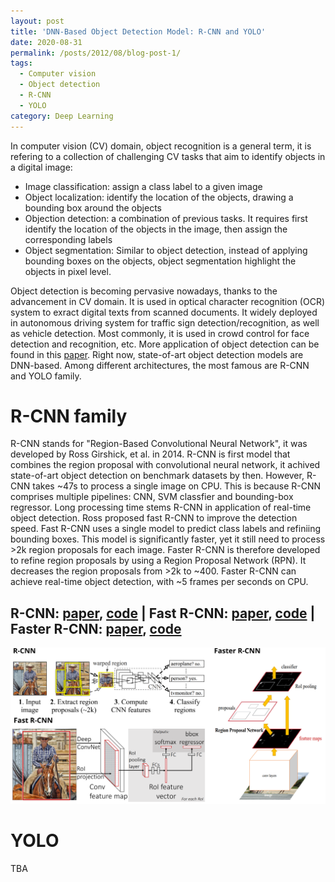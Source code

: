 ```yaml
---
layout: post
title: 'DNN-Based Object Detection Model: R-CNN and YOLO'
date: 2020-08-31
permalink: /posts/2012/08/blog-post-1/
tags:
  - Computer vision
  - Object detection
  - R-CNN
  - YOLO
category: Deep Learning
---
```


In computer vision (CV) domain, object recognition is a general term, it is refering to a collection of challenging CV tasks that aim to identify objects in a digital image:
- Image classification: assign a class label to a given image
- Object localization: identify the location of the objects, drawing a bounding box around the objects
- Objection detection: a combination of previous tasks. It requires first identify the location of the objects in the image, then assign the corresponding labels
- Object segmentation: Similar to object detection, instead of applying bounding boxes on the objects, object segmentation highlight the objects in pixel level.

Object detection is becoming pervasive nowadays, thanks to the advancement in CV domain. It is used in optical character recognition (OCR) system to exract digital texts from scanned documents. It widely deployed in autonomous driving system for traffic sign detection/recognition, as well as vehicle detection. Most commonly, it is used in crowd control for face detection and recognition, etc. More application of object detection can be found in this [paper](https://www.irjet.net/archives/V6/i4/IRJET-V6I4920.pdf).
Right now, state-of-art object detection models are DNN-based. Among different architectures, the most famous are R-CNN and YOLO family.

R-CNN family
======
R-CNN stands for "Region-Based Convolutional Neural Network", it was developed by Ross Girshick, et al. in 2014. R-CNN is first model that combines the region proposal with convolutional neural network, it achived state-of-art object detection on benchmark datasets by then. However, R-CNN takes ~47s to process a single image on CPU. This is because R-CNN comprises multiple pipelines: CNN, SVM classfier and bounding-box regressor. Long processing time stems R-CNN in application of real-time object detection. Ross proposed fast R-CNN to improve the detection speed. Fast R-CNN uses a single model to predict class labels and refiniing bounding boxes. This model is significantly faster, yet it still need to process >2k region proposals for each image. Faster R-CNN is therefore developed to refine region proposals by using a Region Proposal Network (RPN). It decreases the region proposals from >2k to ~400. Faster R-CNN can achieve real-time object detection, with ~5 frames per seconds on CPU.

**R-CNN: [paper](https://arxiv.org/pdf/1311.2524.pdf), [code](https://github.com/rbgirshick/rcnn) | Fast R-CNN: [paper](https://arxiv.org/pdf/1504.08083.pdf), [code](https://github.com/rbgirshick/fast-rcnn) | Faster R-CNN: [paper](https://arxiv.org/pdf/1506.01497.pdf), [code](https://github.com/rbgirshick/py-faster-rcnn)**
-
<img src="/images/R-CNN family.svg" width="1200"/>


YOLO
======
TBA